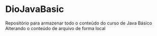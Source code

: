 # DioJavaBasic
Repositório para armazenar todo o conteúdo do curso de Java Básico
Alterando o conteúdo de arquivo de forma local

